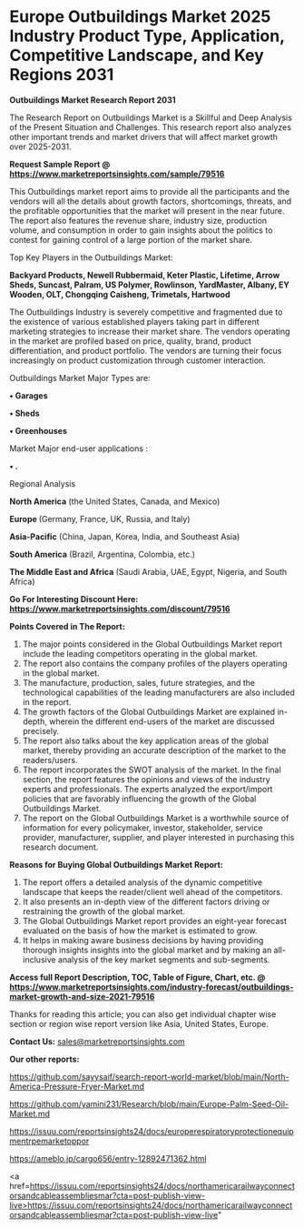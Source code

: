 # Europe Outbuildings Market 2025 Industry Product Type, Application, Competitive Landscape, and Key Regions 2031

<strong>Outbuildings Market Research Report 2031</strong>

The Research Report on Outbuildings Market is a Skillful and Deep Analysis of the Present Situation and Challenges. This research report also analyzes other important trends and market drivers that will affect market growth over 2025-2031.

<strong>Request Sample Report @ <a href=https://www.marketreportsinsights.com/sample/79516>https://www.marketreportsinsights.com/sample/79516</a></strong>

This Outbuildings market report aims to provide all the participants and the vendors will all the details about growth factors, shortcomings, threats, and the profitable opportunities that the market will present in the near future. The report also features the revenue share, industry size, production volume, and consumption in order to gain insights about the politics to contest for gaining control of a large portion of the market share.

Top Key Players in the Outbuildings Market:

<strong>Backyard Products, Newell Rubbermaid, Keter Plastic, Lifetime, Arrow Sheds, Suncast, Palram, US Polymer, Rowlinson, YardMaster, Albany, EY Wooden, OLT, Chongqing Caisheng, Trimetals, Hartwood</strong>

The Outbuildings Industry is severely competitive and fragmented due to the existence of various established players taking part in different marketing strategies to increase their market share. The vendors operating in the market are profiled based on price, quality, brand, product differentiation, and product portfolio. The vendors are turning their focus increasingly on product customization through customer interaction.

Outbuildings Market Major Types are:

<strong>• Garages

• Sheds

• Greenhouses</strong>

Market Major end-user applications :

<strong>• .</strong>

Regional Analysis

</u><strong><b>North America</b></strong> (the United States, Canada, and Mexico)

<strong><b>Europe </b></strong>(Germany, France, UK, Russia, and Italy)

<strong><b>Asia-Pacific</b></strong> (China, Japan, Korea, India, and Southeast Asia)

<strong><b>South America</b></strong> (Brazil, Argentina, Colombia, etc.)

<strong><b>The Middle East and Africa</b></strong> (Saudi Arabia, UAE, Egypt, Nigeria, and South Africa)

<strong>Go For Interesting Discount Here: <a href=https://www.marketreportsinsights.com/discount/79516>https://www.marketreportsinsights.com/discount/79516</a></strong>

<strong>Points Covered in The Report:</strong>
<ol>
  <li>The major points considered in the Global Outbuildings Market report include the leading competitors operating in the global market.</li>
  <li>The report also contains the company profiles of the players operating in the global market.</li>
  <li>The manufacture, production, sales, future strategies, and the technological capabilities of the leading manufacturers are also included in the report.</li>
  <li>The growth factors of the Global Outbuildings Market are explained in-depth, wherein the different end-users of the market are discussed precisely.</li>
  <li>The report also talks about the key application areas of the global market, thereby providing an accurate description of the market to the readers/users.</li>
  <li>The report incorporates the SWOT analysis of the market. In the final section, the report features the opinions and views of the industry experts and professionals. The experts analyzed the export/import policies that are favorably influencing the growth of the Global Outbuildings Market.</li>
  <li>The report on the Global Outbuildings Market is a worthwhile source of information for every policymaker, investor, stakeholder, service provider, manufacturer, supplier, and player interested in purchasing this research document.</li>
</ol>
<strong>Reasons for Buying Global Outbuildings Market Report:</strong>

<ol>
  <li>The report offers a detailed analysis of the dynamic competitive landscape that keeps the reader/client well ahead of the competitors.</li>
  <li>It also presents an in-depth view of the different factors driving or restraining the growth of the global market.</li>
  <li>The Global Outbuildings Market report provides an eight-year forecast evaluated on the basis of how the market is estimated to grow.</li>
  <li>It helps in making aware business decisions by having providing thorough insights insights into the global market and by making an all-inclusive analysis of the key market segments and sub-segments.</li>
</ol>
<strong>Access full Report Description, TOC, Table of Figure, Chart, etc. @ <a href=https://www.marketreportsinsights.com/industry-forecast/outbuildings-market-growth-and-size-2021-79516>https://www.marketreportsinsights.com/industry-forecast/outbuildings-market-growth-and-size-2021-79516</a></strong>


Thanks for reading this article; you can also get individual chapter wise section or region wise report version like Asia, United States, Europe.

<strong>Contact Us:</strong>
sales@marketreportsinsights.com

<strong>Our other reports:</strong>

<a href=https://github.com/sayysaif/search-report-world-market/blob/main/North-America-Pressure-Fryer-Market.md>https://github.com/sayysaif/search-report-world-market/blob/main/North-America-Pressure-Fryer-Market.md</a>

<a href=https://github.com/yamini231/Research/blob/main/Europe-Palm-Seed-Oil-Market.md>https://github.com/yamini231/Research/blob/main/Europe-Palm-Seed-Oil-Market.md</a>

<a href=https://issuu.com/reportsinsights24/docs/europerespiratoryprotectionequipmentrpemarketoppor>https://issuu.com/reportsinsights24/docs/europerespiratoryprotectionequipmentrpemarketoppor</a>

<a href=https://ameblo.jp/cargo656/entry-12892471362.html>https://ameblo.jp/cargo656/entry-12892471362.html</a>

<a href=https://issuu.com/reportsinsights24/docs/northamericarailwayconnectorsandcableassembliesmar?cta=post-publish-view-live>https://issuu.com/reportsinsights24/docs/northamericarailwayconnectorsandcableassembliesmar?cta=post-publish-view-live</a>"

